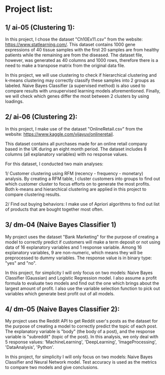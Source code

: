 # Project list:

## 1/ ai-05 (Clustering 1):

In this project, I chose the dataset "Ch10Ex11.csv" from the website: https://www.statlearning.com/. This dataset contains 1000 gene expressions of 40 tissue samples with the first 20 samples are from healthy patients while the remaining are from the diseased. The dataset file, however, was generated as 40 columns and 1000 rows, therefore there is a need to make a transpose matrix from the original data file.

In this project, we will use clustering to check if hierarchical clustering and k-means clustering may correctly classify these samples into 2 groups as labeled. Naive Bayes Classifier (a supervised method) is also used to compare results with unsupervised learning models aforementioned. Finally, we will check which genes differ the most between 2 clusters by using loadings.

## 2/ ai-06 (Clustering 2):

In this project, I make use of the dataset "OnlineRetail.csv" from the website: https://www.kaggle.com/vijayuv/onlineretail.

This dataset contains all purchases made for an online retail company based in the UK during an eight month period. The dataset includes 8 columns (all explanatory variables) with no response values. 

For this dataset, I conducted two main analyses:

1/ Customer clustering using RFM (recency - frequency - monetary) analysis. By creating a RFM table, I cluster customers into groups to find out which customer cluster to focus efforts on to generate the most profits. Both k-means and hierarchical clustering are applied in this project to compare clustering results.

2/ Find out buying behaviors: I make use of Apriori algorithms to find out list of products that are bought together most often.

## 3/ dm-04 (Naive Bayes Classifier 1)

My project uses the dataset "Bank Marketing" for the purpose of creating a model to correctly predict if customers will make a term deposit or not using data of 16 explanatory variables and 1 response variable. Among 16 explanatory variables, 9 are non-numeric, which means they will be preprocessed to dummy variables. The response value is in binary type: "yes" and "no".

In this project, for simplicity I will only focus on two models: Naive Bayes Classifier (Gaussian) and Logistic Regression model. I also assume a profit formula to evaluate two models and find out the one which brings about the largest amount of profit. I also use the variable selection function to pick out variables which generate best profit out of all models.

## 4/ dm-05 (Naive Bayes Classifier 2):

My project uses the Reddit API to get Reddit user's posts as the dataset for the purpose of creating a model to correctly predict the topic of each post. The explanatory variable is "body" (the body of a post), and the response variable is "subreddit" (topic of the post). In this analysis, we only deal with 5 response values: 'MachineLearning', 'DeepLearning', 'ImageProcessing', 'DataAnalysis', 'Python'.

In this project, for simplicity I will only focus on two models: Naive Bayes Classifier and Neural Network model. Test accuracy is used as the metrics to compare two models and give conclusions.
